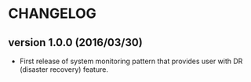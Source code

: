 CHANGELOG
=========

## version 1.0.0 (2016/03/30)

  - First release of system monitoring pattern that provides user with DR (disaster recovery) feature.
